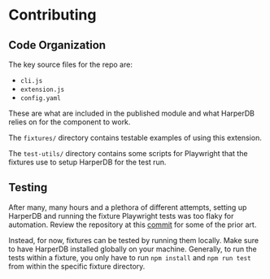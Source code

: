 # Contributing

## Code Organization

The key source files for the repo are:

- `cli.js`
- `extension.js`
- `config.yaml`

These are what are included in the published module and what HarperDB relies on for the component to work.

The `fixtures/` directory contains testable examples of using this extension.

The `test-utils/` directory contains some scripts for Playwright that the fixtures use to setup HarperDB for the test run.

## Testing

After many, many hours and a plethora of different attempts, setting up HarperDB and running the fixture Playwright tests was too flaky for automation. Review the repository at this [commit](https://github.com/HarperDB/nextjs/tree/b72c05e29bd5afd4b91425ae709effa05bd3c2fd) for some of the prior art.

Instead, for now, fixtures can be tested by running them locally. Make sure to have HarperDB installed globally on your machine. Generally, to run the tests within a fixture, you only have to run `npm install` and `npm run test` from within the specific fixture directory.
